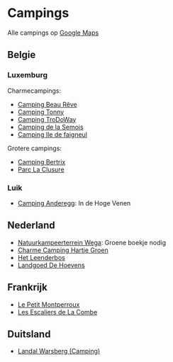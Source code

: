 # Campings

Alle campings op [Google Maps](https://goo.gl/maps/dnb5gT7vBbji5F5i6)

## Belgie

### Luxemburg

Charmecampings:

* [Camping Beau Rêve](https://www.camping-beaureve.be)
* [Camping Tonny](https://www.campingtonny.be)
* [Camping TroDoWay](https://www.trodoway.be)
* [Camping de la Semois](https://campingdelasemois.be)
* [Camping Ile de faigneul](https://www.iledefaigneul.com)

Grotere campings:

* [Camping Bertrix](https://www.campingbertrix.be)
* [Parc La Clusure](https://www.parclaclusure.be)

### Luik

* [Camping Anderegg](http://www.campinganderegg.be): In de Hoge Venen

## Nederland

* [Natuurkampeerterrein Wega](https://www.natuurkampeerterreinweert.nl): Groene boekje nodig
* [Charme Camping Hartje Groen](https://www.hartjegroen.com)
* [Het Leenderbos](https://www.logerenbijdeboswachter.nl/kamperen/leenderbos)
* [Landgoed De Hoevens](https://dehoevens.nl)

## Frankrijk

* [Le Petit Montperroux](https://www.lepetitmontperroux.com)
* [Les Escaliers de La Combe](https://www.lesescaliers.com)

## Duitsland

* [Landal Warsberg (Camping)](https://www.landal.be/parken/warsberg/camping)

